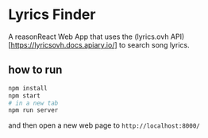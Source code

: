 # Lyrics Finder

A reasonReact Web App that uses the (lyrics.ovh API)[https://lyricsovh.docs.apiary.io/] to search song lyrics.

## how to run

```sh
npm install
npm start
# in a new tab
npm run server

```

and then open a new web page to `http://localhost:8000/`